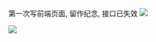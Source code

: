 第一次写前端页面, 留作纪念, 接口已失效
![](https://cdn.jsdelivr.net/gh/s1acr/PicGoLib@main/Typora/202305290954766.png)

![](https://cdn.jsdelivr.net/gh/s1acr/PicGoLib@main/Typora/202305290956064.png)
